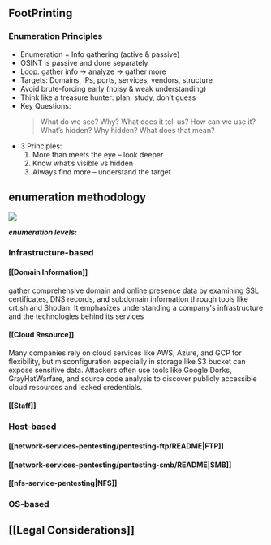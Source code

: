 
## FootPrinting
### Enumeration Principles
- Enumeration = Info gathering (active & passive)
- OSINT is passive and done separately
- Loop: gather info → analyze → gather more
- Targets: Domains, IPs, ports, services, vendors, structure
- Avoid brute-forcing early (noisy & weak understanding)
- Think like a treasure hunter: plan, study, don’t guess
- Key Questions:
  > What do we see? Why? What does it tell us?
  > How can we use it? What’s hidden? Why hidden? What does that mean?
- 3 Principles:
  1. More than meets the eye – look deeper
  2. Know what’s visible vs hidden
  3. Always find more – understand the target

## enumeration methodology 
![](https://academy.hackthebox.com/storage/modules/112/enum-method3.png)

***enumeration levels:***
### Infrastructure-based
#### [[Domain Information]]
gather comprehensive domain and online presence data by examining SSL certificates, DNS records, and subdomain information through tools like crt.sh and Shodan. It emphasizes understanding a company's infrastructure and the technologies behind its services
#### [[Cloud Resource]]
Many companies rely on cloud services like AWS, Azure, and GCP for flexibility, but misconfiguration especially in storage like S3 bucket can expose sensitive data. Attackers often use tools like Google Dorks, GrayHatWarfare, and source code analysis to discover publicly accessible cloud resources and leaked credentials.
#### [[Staff]]
### Host-based
#### [[network-services-pentesting/pentesting-ftp/README|FTP]]
#### [[network-services-pentesting/pentesting-smb/README|SMB]]
#### [[nfs-service-pentesting|NFS]]

### OS-based








## [[Legal Considerations]]

